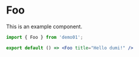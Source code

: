 # Foo

This is an example component.

```jsx
import { Foo } from 'demo01';

export default () => <Foo title="Hello dumi!" />
```
